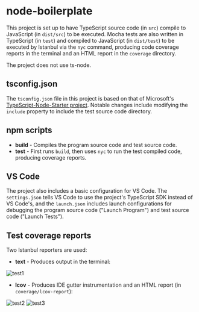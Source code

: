 # node-boilerplate

This project is set up to have TypeScript source code (in `src`) compile to JavaScript (in `dist/src`) to be executed. Mocha tests are also written in TypeScript (in `test`) and compiled to JavaScript (in `dist/test`) to be executed by Istanbul via the `nyc` command, producing code coverage reports in the terminal and an HTML report in the `coverage` directory.

The project does not use ts-node.

## tsconfig.json

The `tsconfig.json` file in this project is based on that of Microsoft's [TypeScript-Node-Starter project](https://github.com/Microsoft/TypeScript-Node-Starter). Notable changes include modifying the `include` property to include the test source code directory.

## npm scripts

- **build** - Compiles the program source code and test source code.
- **test** - First runs `build`, then uses `nyc` to run the test compiled code, producing coverage reports.

## VS Code

The project also includes a basic configuration for VS Code. The `settings.json` tells VS Code to use the project's TypeScript SDK instead of VS Code's, and the `launch.json` includes launch configurations for debugging the program source code ("Launch Program") and test source code ("Launch Tests").

## Test coverage reports

Two Istanbul reporters are used:

- **text** - Produces output in the terminal:

![test1](https://i.imgur.com/OFZrUae.png)

- **lcov** - Produces IDE gutter instrumentation and an HTML report (in `coverage/lcov-report`):

![test2](https://i.imgur.com/0DIGZ2k.png)
![test3](https://i.imgur.com/WrS1If0.png)